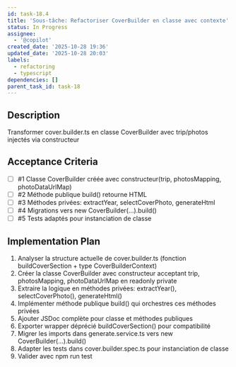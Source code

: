 ```yaml
---
id: task-18.4
title: 'Sous-tâche: Refactoriser CoverBuilder en classe avec contexte'
status: In Progress
assignee:
  - '@copilot'
created_date: '2025-10-28 19:36'
updated_date: '2025-10-28 20:03'
labels:
  - refactoring
  - typescript
dependencies: []
parent_task_id: task-18
---
```


## Description

<!-- SECTION:DESCRIPTION:BEGIN -->
Transformer cover.builder.ts en classe CoverBuilder avec trip/photos injectés via constructeur
<!-- SECTION:DESCRIPTION:END -->

## Acceptance Criteria
<!-- AC:BEGIN -->
- [ ] #1 Classe CoverBuilder créée avec constructeur(trip, photosMapping, photoDataUrlMap)
- [ ] #2 Méthode publique build() retourne HTML
- [ ] #3 Méthodes privées: extractYear, selectCoverPhoto, generateHtml
- [ ] #4 Migrations vers new CoverBuilder(...).build()
- [ ] #5 Tests adaptés pour instanciation de classe
<!-- AC:END -->

## Implementation Plan

<!-- SECTION:PLAN:BEGIN -->
1. Analyser la structure actuelle de cover.builder.ts (fonction buildCoverSection + type CoverBuilderContext)
2. Créer la classe CoverBuilder avec constructeur acceptant trip, photosMapping, photoDataUrlMap en readonly private
3. Extraire la logique en méthodes privées: extractYear(), selectCoverPhoto(), generateHtml()
4. Implémenter méthode publique build() qui orchestres ces méthodes privées
5. Ajouter JSDoc complète pour classe et méthodes publiques
6. Exporter wrapper déprécié buildCoverSection() pour compatibilité
7. Migrer les imports dans generate.service.ts vers new CoverBuilder(...).build()
8. Adapter les tests dans cover.builder.spec.ts pour instanciation de classe
9. Valider avec npm run test
<!-- SECTION:PLAN:END -->
